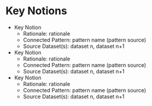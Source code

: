 # Key Notions

* Key Notion
    * Rationale: rationale
    * Connected Pattern: pattern name (pattern source)
    * Source Dataset(s): dataset n, dataset n+1
* Key Notion
    * Rationale: rationale
    * Connected Pattern: pattern name (pattern source)
    * Source Dataset(s): dataset n, dataset n+1
* Key Notion
    * Rationale: rationale
    * Connected Pattern: pattern name (pattern source)
    * Source Dataset(s): dataset n, dataset n+1